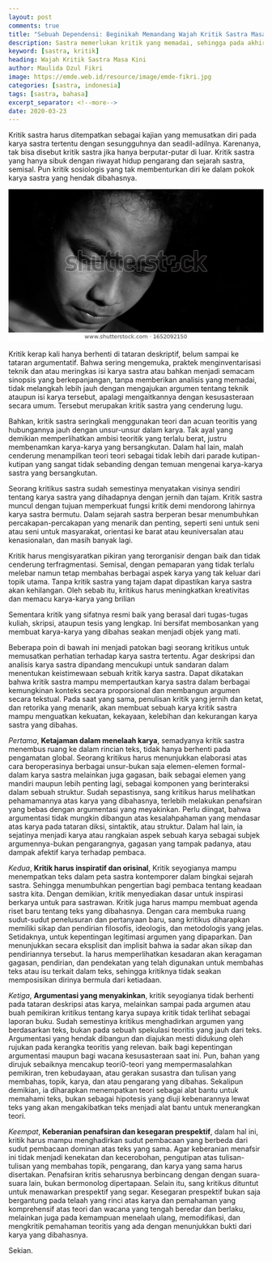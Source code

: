 ```yaml
---
layout: post
comments: true
title: "Sebuah Dependensi: Beginikah Memandang Wajah Kritik Sastra Masa Kini?"
description: Sastra memerlukan kritik yang memadai, sehingga pada akhirnya menemukan bentuk dan isi yang saling kait.
keyword: [sastra, kritik]
heading: Wajah Kritik Sastra Masa Kini
author: Maulida Dzul Fikri
image: https://emde.web.id/resource/image/emde-fikri.jpg
categories: [sastra, indonesia]
tags: [sastra, bahasa]
excerpt_separator: <!--more-->
date: 2020-03-23
---
```


Kritik sastra harus ditempatkan sebagai kajian yang memusatkan diri pada karya sastra tertentu dengan sesungguhnya dan seadil-adilnya. Karenanya, tak bisa disebut kritik sastra jika hanya berputar-putar di luar. Kritik sastra yang hanya sibuk dengan riwayat hidup pengarang dan sejarah sastra, semisal. Pun kritik sosiologis yang tak membenturkan diri ke dalam pokok karya sastra yang hendak dibahasnya.

[![Emde Fikri](/resource/image/emde-fikri.jpg)](/resource/image/emde-fikri.jpg)

<!--more-->

Kritik kerap kali hanya berhenti di tataran deskriptif, belum sampai ke tataran argumentatif. Bahwa sering mengemuka, praktek menginventarisasi teknik dan atau meringkas isi karya sastra atau bahkan menjadi semacam sinopsis yang berkepanjangan, tanpa memberikan analisis yang memadai, tidak melangkah lebih jauh dengan mengajukan argumen tentang teknik ataupun isi karya tersebut, apalagi mengaitkannya dengan kesusasteraan secara umum. Tersebut merupakan kritik sastra yang cenderung lugu.

Bahkan, kritik sastra seringkali menggunakan teori dan acuan teoritis yang hubungannya jauh dengan unsur-unsur dalam karya. Tak ayal yang demikian memperlihatkan ambisi teoritik yang terlalu berat, justru membenamkan karya-karya yang bersangkutan. Dalam hal lain, malah cenderung menampilkan teori teori sebagai tidak lebih dari parade kutipan-kutipan yang sangat tidak sebanding dengan temuan mengenai karya-karya sastra yang bersangkutan.

Seorang kritikus sastra sudah semestinya menyatakan visinya sendiri tentang karya sastra yang dihadapnya dengan jernih dan tajam. Kritik sastra muncul dengan tujuan memperkuat fungsi kritik demi mendorong lahirnya karya sastra bermutu. Dalam sejarah sastra berperan besar menumbuhkan percakapan-percakapan yang menarik dan penting, seperti seni untuk seni atau seni untuk masyarakat, orientasi ke barat atau keuniversalan atau kenasionalan, dan masih banyak lagi. 

Kritik harus mengisyaratkan pikiran yang terorganisir dengan baik dan tidak cenderung terfragmentasi. Semisal, dengan pemaparan yang tidak terlalu melebar namun tetap membahas berbagai aspek karya yang tak keluar dari topik utama. Tanpa kritik sastra yang tajam dapat dipastikan karya sastra akan kehilangan. Oleh sebab itu, kritikus harus meningkatkan kreativitas dan memacu karya-karya yang brilian

Sementara kritik yang sifatnya resmi baik yang berasal dari tugas-tugas kuliah, skripsi, ataupun tesis yang lengkap. Ini bersifat membosankan yang membuat karya-karya yang dibahas seakan menjadi objek yang mati.

Beberapa poin di bawah ini menjadi patokan bagi seorang kritikus untuk memusatkan perhatian terhadap karya sastra tertentu. Agar deskripsi dan analisis karya sastra dipandang mencukupi untuk sandaran dalam menentukan keistimewaan sebuah kritik karya sastra. Dapat dikatakan bahwa kritik sastra mampu mempertautkan karya sastra dalam berbagai kemungkinan konteks secara proporsional dan membangun argumen secara tekstual. Pada saat yang sama, penulisan kritik yang jernih dan ketat, dan retorika yang menarik, akan membuat sebuah karya kritik sastra mampu menguatkan kekuatan, kekayaan, kelebihan dan kekurangan karya sastra yang dibahas.

_Pertama_, **Ketajaman dalam menelaah karya**, semadyanya kritik sastra menembus ruang ke dalam rincian teks, tidak hanya berhenti pada pengamatan global. Seorang kritikus harus menunjukkan elaborasi atas cara beroperasinya berbagai unsur-bukan saja elemen-elemen formal-dalam karya sastra melainkan juga gagasan, baik sebagai elemen yang mandiri maupun lebih penting lagi, sebagai komponen yang berinteraksi dalam sebuah struktur. Sudah sepastisnya, sang kritikus harus melihatkan pehamamannya atas karya yang dibahasnya, terlebih melakukan penafsiran yang bebas dengan argumentasi yang meyakinkan. Perlu diingat, bahwa argumentasi tidak mungkin dibangun atas kesalahpahaman yang mendasar atas karya pada tataran diksi, sintaktik, atau struktur. Dalam hal lain, ia sejatinya menjadi karya atau rangkaian aspek sebuah karya sebagai subjek argumennya-bukan pengarangnya, gagasan yang tampak padanya, atau dampak afektif karya terhadap pembaca.

_Kedua_, **Kritik harus inspiratif dan orisinal**, Kritik seyogianya mampu menempatkan teks dalam peta sastra kontemporer dalam bingkai sejarah sastra. Sehingga menumbuhkan pengertian bagi pembaca tentang keadaan sastra kita. Dengan demikian, kritik menyediakan dasar untuk inspirasi berkarya untuk para sastrawan. Kritik juga harus mampu membuat agenda riset baru tentang teks yang dibahasnya. Dengan cara membuka ruang sudut-sudut penelusuran dan pertanyaan baru, sang kritikus diharapkan memiliki sikap dan pendirian filosofis, ideologis, dan metodologis yang jelas. Setidaknya, untuk kepentingan legitimasi argumen yang dipaparkan. Dan menunjukkan secara eksplisit dan implisit bahwa ia sadar akan sikap dan pendiriannya tersebut. Ia harus memperlihatkan kesadaran akan keragaman gagasan, pendirian, dan pendekatan yang telah digunakan untuk membahas teks atau isu terkait dalam teks, sehingga kritiknya tidak seakan memposisikan dirinya bermula dari ketiadaan.

_Ketiga_, **Argumentasi yang menyakinkan**, kritik seyogianya tidak berhenti pada tataran deskripsi atas karya, melainkan sampai pada argumen atau buah pemikiran kritikus tentang karya supaya kritik tidak terlihat sebagai laporan buku. Sudah semestinya kritikus menghadirkan argumen yang berdasarkan teks, bukan pada sebuah spekulasi teoritis yang jauh dari teks. Argumentasi yang hendak dibangun dan diajukan mesti didukung oleh rujukan pada kerangka teoritis yang relevan. baik bagi kepentingan argumentasi maupun bagi wacana kesusasteraan saat ini. Pun, bahan yang dirujuk sebaiknya mencakup teori0-teori yang mempermasalahkan pemikiran, tren kebudayaan, atau gerakan susastra dan tulisan yang membahas, topik, karya, dan atau pengarang yang dibahas. Sekalipun demikian, ia diharapkan menempatkan teori sebagai alat bantu untuk memahami teks, bukan sebagai hipotesis yang diuji kebenarannya lewat teks yang akan mengakibatkan teks menjadi alat bantu untuk menerangkan teori.

_Keempat_, **Keberanian penafsiran dan kesegaran prespektif**, dalam hal ini, kritik harus mampu menghadirkan sudut pembacaan yang berbeda dari sudut pembacaan dominan atas teks yang sama. Agar keberanian menafsir ini tidak menjadi kenekatan dan kecerobohan, pengutipan atas tulisan-tulisan yang membahas topik, pengarang, dan karya yang sama harus disertakan. Penafsiran kritis seharusnya berbincang dengan dengan suara-suara lain, bukan bermonolog dipertapaan. Selain itu, sang kritikus dituntut untuk menawarkan prespektif yang segar. Kesegaran prespektif bukan saja bergantung pada telaah yang rinci atas karya dan pemahaman yang komprehensif atas teori dan wacana yang tengah beredar dan berlaku, melainkan juga pada kemampuan menelaah ulang, memodifikasi, dan mengkritik pemahaman teoritis yang ada dengan menunjukkan bukti dari karya yang dibahasnya.

Sekian.